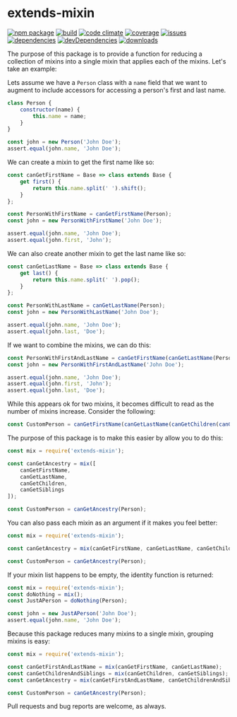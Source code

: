 # extends-mixin
[![npm package](https://badge.fury.io/js/extends-mixin.svg)](http://badge.fury.io/js/extends-mixin)
[![build](https://travis-ci.org/bakerface/extends-mixin.svg?branch=master)](https://travis-ci.org/bakerface/extends-mixin)
[![code climate](https://codeclimate.com/github/bakerface/extends-mixin/badges/gpa.svg)](https://codeclimate.com/github/bakerface/extends-mixin)
[![coverage](https://codeclimate.com/github/bakerface/extends-mixin/badges/coverage.svg)](https://codeclimate.com/github/bakerface/extends-mixin/coverage)
[![issues](https://img.shields.io/github/issues/bakerface/extends-mixin.svg)](https://github.com/bakerface/extends-mixin/issues)
[![dependencies](https://david-dm.org/bakerface/extends-mixin.svg)](https://david-dm.org/bakerface/extends-mixin)
[![devDependencies](https://david-dm.org/bakerface/extends-mixin/dev-status.svg)](https://david-dm.org/bakerface/extends-mixin#info=devDependencies)
[![downloads](http://img.shields.io/npm/dm/extends-mixin.svg)](https://www.npmjs.com/package/extends-mixin)

The purpose of this package is to provide a function for reducing a collection
of mixins into a single mixin that applies each of the mixins. Let's take an
example:

Lets assume we have a `Person` class with a `name` field that we want to augment
to include accessors for accessing a person's first and last name.

``` javascript
class Person {
	constructor(name) {
		this.name = name;
	}
}

const john = new Person('John Doe');
assert.equal(john.name, 'John Doe');
```

We can create a mixin to get the first name like so:

``` javascript
const canGetFirstName = Base => class extends Base {
	get first() {
		return this.name.split(' ').shift();
	}
};

const PersonWithFirstName = canGetFirstName(Person);
const john = new PersonWithFirstName('John Doe');

assert.equal(john.name, 'John Doe');
assert.equal(john.first, 'John');
```

We can also create another mixin to get the last name like so:

``` javascript
const canGetLastName = Base => class extends Base {
	get last() {
		return this.name.split(' ').pop();
	}
};

const PersonWithLastName = canGetLastName(Person);
const john = new PersonWithLastName('John Doe');

assert.equal(john.name, 'John Doe');
assert.equal(john.last, 'Doe');
```

If we want to combine the mixins, we can do this:

``` javascript
const PersonWithFirstAndLastName = canGetFirstName(canGetLastName(Person));
const john = new PersonWithFirstAndLastName('John Doe');

assert.equal(john.name, 'John Doe');
assert.equal(john.first, 'John');
assert.equal(john.last, 'Doe');
```

While this appears ok for two mixins, it becomes difficult to read as the number
of mixins increase. Consider the following:

``` javascript
const CustomPerson = canGetFirstName(canGetLastName(canGetChildren(canGetSiblings(Person))));
```

The purpose of this package is to make this easier by allow you to do this:

``` javascript
const mix = require('extends-mixin');

const canGetAncestry = mix([
	canGetFirstName,
	canGetLastName,
	canGetChildren,
	canGetSiblings
]);

const CustomPerson = canGetAncestry(Person);
```

You can also pass each mixin as an argument if it makes you feel better:

``` javascript
const mix = require('extends-mixin');

const canGetAncestry = mix(canGetFirstName, canGetLastName, canGetChildren, canGetSiblings);

const CustomPerson = canGetAncestry(Person);
```

If your mixin list happens to be empty, the identity function is returned:

``` javascript
const mix = require('extends-mixin');
const doNothing = mix();
const JustAPerson = doNothing(Person);

const john = new JustAPerson('John Doe');
assert.equal(john.name, 'John Doe');
```

Because this package reduces many mixins to a single mixin, grouping mixins is
easy:

``` javascript
const mix = require('extends-mixin');

const canGetFirstAndLastName = mix(canGetFirstName, canGetLastName);
const canGetChildrenAndSiblings = mix(canGetChildren, canGetSiblings);
const canGetAncestry = mix(canGetFirstAndLastName, canGetChildrenAndSiblings);

const CustomPerson = canGetAncestry(Person);
```

Pull requests and bug reports are welcome, as always.

